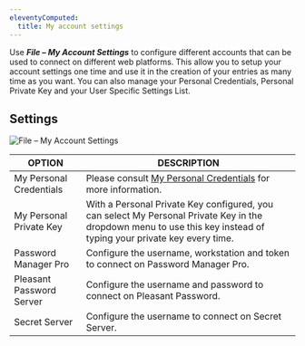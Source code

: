 ```yaml
---
eleventyComputed:
  title: My account settings
---
```

Use ***File – My Account Settings*** to configure different accounts that can be used to connect on different web platforms. This allow you to setup your account settings one time and use it in the creation of your entries as many time as you want. You can also manage your Personal Credentials, Personal Private Key and your User Specific Settings List.

## Settings
![File – My Account Settings](https://webdevolutions.azureedge.net/docs/en/rdm/mac/clip10320.png)

| OPTION                   | DESCRIPTION                                                                       |
|--------------------------|-----------------------------------------------------------------------------------|
| My Personal Credentials  | Please consult [My Personal Credentials](/rdm/windows/commands/file/my-account-settings/my-personal-credentials/) for more information. |
| My Personal Private Key  | With a Personal Private Key configured, you can select My Personal Private Key in the dropdown menu to use this key instead of typing your private key every time. |
| Password Manager Pro     | Configure the username, workstation and token to connect on Password Manager Pro. |
| Pleasant Password Server | Configure the username and password to connect on Pleasant Password.              |
| Secret Server            | Configure the username to connect on Secret Server.                               |
